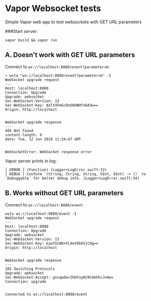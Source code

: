 # Vapor Websocket tests

Simple Vapor web app to test websockets with GET URL parameters

###Start server:

`vapor build && vapor run`

## A. Doesn't work with GET URL parameters

Connect to `ws://localhost:8080/event?parameter=b`:

```
» wsta "ws://localhost:8080/event?parameter=b" -I
WebSocket upgrade request
---
Host: localhost:8080
Connection: Upgrade
Upgrade: websocket
Sec-WebSocket-Version: 13
Sec-WebSocket-Key: AXltXFmGcDnD8UWHfn6A3w==
Origin: http://localhost


WebSocket upgrade response
---
404 Not Found
content-length: 9
date: Tue, 12 Jun 2018 11:54:47 GMT


WebSocketError: WebSocket response error
```

Vapor server prints in log:

```
[ ERROR ] (Function) (Logger+LogError.swift:32)
[ DEBUG ] Conform `(String, String, String, UInt, UInt) -> ()` to `Debuggable` for better debug info. (Logger+LogError.swift:34)
```


## B. Works without GET URL parameters


Connect to `ws://localhost:8080/event`:

```
wsta ws://localhost:8080/event -I
WebSocket upgrade request
---
Host: localhost:8080
Connection: Upgrade
Upgrade: websocket
Sec-WebSocket-Version: 13
Sec-WebSocket-Key: kaaTGCWD+FL4eYObXVjC9g==
Origin: http://localhost


WebSocket upgrade response
---
101 Switching Protocols
Upgrade: websocket
Sec-WebSocket-Accept: gncqwda+ZhbFnyKC0Cm6hhcJnHw=
Connection: upgrade


Connected to ws://localhost:8080/event
```